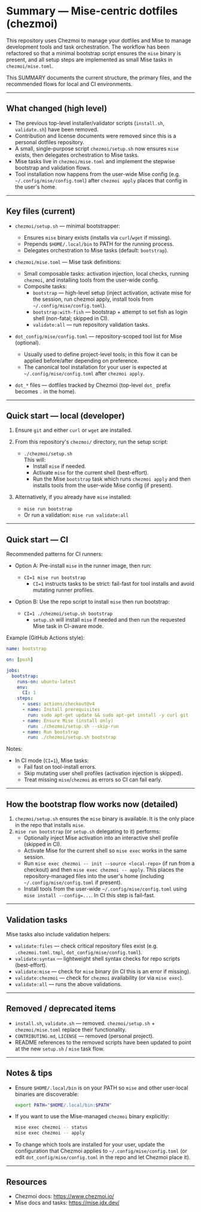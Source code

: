 # Summary — Mise-centric dotfiles (chezmoi)

This repository uses Chezmoi to manage your dotfiles and Mise to manage development tools and task orchestration. The workflow has been refactored so that a minimal bootstrap script ensures the `mise` binary is present, and all setup steps are implemented as small Mise tasks in `chezmoi/mise.toml`.

This SUMMARY documents the current structure, the primary files, and the recommended flows for local and CI environments.

---

## What changed (high level)

- The previous top-level installer/validator scripts (`install.sh`, `validate.sh`) have been removed.
- Contribution and license documents were removed since this is a personal dotfiles repository.
- A small, single-purpose script `chezmoi/setup.sh` now ensures `mise` exists, then delegates orchestration to Mise tasks.
- Mise tasks live in `chezmoi/mise.toml` and implement the stepwise bootstrap and validation flows.
- Tool installation now happens from the user-wide Mise config (e.g. `~/.config/mise/config.toml`) after `chezmoi apply` places that config in the user's home.

---

## Key files (current)

- `chezmoi/setup.sh` — minimal bootstrapper:
  - Ensures `mise` binary exists (installs via `curl`/`wget` if missing).
  - Prepends `$HOME/.local/bin` to PATH for the running process.
  - Delegates orchestration to Mise tasks (default: `bootstrap`).

- `chezmoi/mise.toml` — Mise task definitions:
  - Small composable tasks: activation injection, local checks, running `chezmoi`, and installing tools from the user-wide config.
  - Composite tasks:
    - `bootstrap` — high-level setup (inject activation, activate mise for the session, run chezmoi apply, install tools from `~/.config/mise/config.toml`).
    - `bootstrap:with-fish` — bootstrap + attempt to set fish as login shell (non-fatal; skipped in CI).
    - `validate:all` — run repository validation tasks.

- `dot_config/mise/config.toml` — repository-scoped tool list for Mise (optional).
  - Usually used to define project-level tools; in this flow it can be applied before/after depending on preference.
  - The canonical tool installation for your user is expected at `~/.config/mise/config.toml` after `chezmoi apply`.

- `dot_*` files — dotfiles tracked by Chezmoi (top-level `dot_` prefix becomes `.` in the home).

---

## Quick start — local (developer)

1. Ensure `git` and either `curl` or `wget` are installed.
2. From this repository's `chezmoi/` directory, run the setup script:
   - `./chezmoi/setup.sh`  
     This will:
     - Install `mise` if needed.
     - Activate `mise` for the current shell (best-effort).
     - Run the Mise `bootstrap` task which runs `chezmoi apply` and then installs tools from the user-wide Mise config (if present).

3. Alternatively, if you already have `mise` installed:
   - `mise run bootstrap`
   - Or run a validation: `mise run validate:all`

---

## Quick start — CI

Recommended patterns for CI runners:

- Option A: Pre-install `mise` in the runner image, then run:
  - `CI=1 mise run bootstrap`  
    - `CI=1` instructs tasks to be strict: fail-fast for tool installs and avoid mutating runner profiles.

- Option B: Use the repo script to install `mise` then run bootstrap:
  - `CI=1 ./chezmoi/setup.sh bootstrap`  
    - `setup.sh` will install `mise` if needed and then run the requested Mise task in CI-aware mode.

Example (GitHub Actions style):
```yaml
name: bootstrap

on: [push]

jobs:
  bootstrap:
    runs-on: ubuntu-latest
    env:
      CI: 1
    steps:
      - uses: actions/checkout@v4
      - name: Install prerequisites
        run: sudo apt-get update && sudo apt-get install -y curl git
      - name: Ensure Mise (install only)
        run: ./chezmoi/setup.sh --skip-run
      - name: Run bootstrap
        run: ./chezmoi/setup.sh bootstrap
```

Notes:
- In CI mode (`CI=1`), Mise tasks:
  - Fail fast on tool-install errors.
  - Skip mutating user shell profiles (activation injection is skipped).
  - Treat missing `mise`/`chezmoi` as errors so CI can fail early.

---

## How the bootstrap flow works now (detailed)

1. `chezmoi/setup.sh` ensures the `mise` binary is available. It is the only place in the repo that installs `mise`.
2. `mise run bootstrap` (or `setup.sh` delegating to it) performs:
   - Optionally inject Mise activation into an interactive shell profile (skipped in CI).
   - Activate Mise for the current shell so `mise exec` works in the same session.
   - Run `mise exec chezmoi -- init --source <local-repo>` (if run from a checkout) and then `mise exec chezmoi -- apply`. This places the repository-managed files into the user's home (including `~/.config/mise/config.toml` if present).
   - Install tools from the user-wide `~/.config/mise/config.toml` using `mise install --config=...`. In CI this step is fail-fast.

---

## Validation tasks

Mise tasks also include validation helpers:
- `validate:files` — check critical repository files exist (e.g. `.chezmoi.toml.tmpl`, `dot_config/mise/config.toml`).
- `validate:syntax` — lightweight shell syntax checks for repo scripts (best-effort).
- `validate:mise` — check for `mise` binary (in CI this is an error if missing).
- `validate:chezmoi` — check for `chezmoi` availability (or via `mise exec`).
- `validate:all` — runs the above validations.

---

## Removed / deprecated items

- `install.sh`, `validate.sh` — removed. `chezmoi/setup.sh` + `chezmoi/mise.toml` replace their functionality.
- `CONTRIBUTING.md`, `LICENSE` — removed (personal project).
- README references to the removed scripts have been updated to point at the new `setup.sh` / `mise` task flow.

---

## Notes & tips

- Ensure `$HOME/.local/bin` is on your PATH so `mise` and other user-local binaries are discoverable:
  ```bash
  export PATH="$HOME/.local/bin:$PATH"
  ```
- If you want to use the Mise-managed `chezmoi` binary explicitly:
  ```bash
  mise exec chezmoi -- status
  mise exec chezmoi -- apply
  ```
- To change which tools are installed for your user, update the configuration that Chezmoi applies to `~/.config/mise/config.toml` (or edit `dot_config/mise/config.toml` in the repo and let Chezmoi place it).

---

## Resources

- Chezmoi docs: https://www.chezmoi.io/
- Mise docs and tasks: https://mise.jdx.dev/
